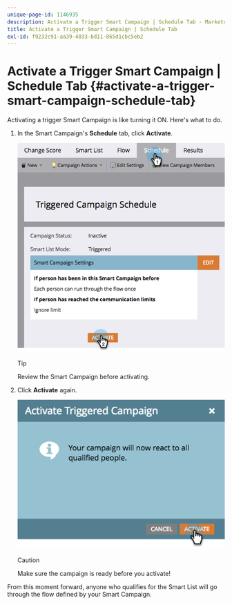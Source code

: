 ```yaml
---
unique-page-id: 1146935
description: Activate a Trigger Smart Campaign | Schedule Tab - Marketo Docs - Product Documentation
title: Activate a Trigger Smart Campaign | Schedule Tab
exl-id: f9232c91-aa39-4033-bd11-865d1cbc5eb2
---
```

# Activate a Trigger Smart Campaign | Schedule Tab {#activate-a-trigger-smart-campaign-schedule-tab}

Activating a trigger Smart Campaign is like turning it ON. Here's what to do.

1. In the Smart Campaign's **Schedule** tab, click **Activate**.

   ![](assets/activate-a-trigger-smart-campaign-schedule-tab-1.png)

   >[!TIP]
   >
   >Review the Smart Campaign before activating.

1. Click **Activate** again.

   ![](assets/activate-a-trigger-smart-campaign-schedule-tab-2.png)

   >[!CAUTION]
   >
   >Make sure the campaign is ready before you activate!

From this moment forward, anyone who qualifies for the Smart List will go through the flow defined by your Smart Campaign.
